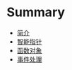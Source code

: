 # Summary

* [简介](jian_jie.md)
* [智能指针](zhi_neng_zhi_zhen.md)
* [函数对象](han_shu_dui_xiang.md)
* [事件处理](shi_jian_chu_li.md)

